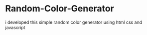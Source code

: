 # Random-Color-Generator
i developed this simple random color generator using html css and javascript 
